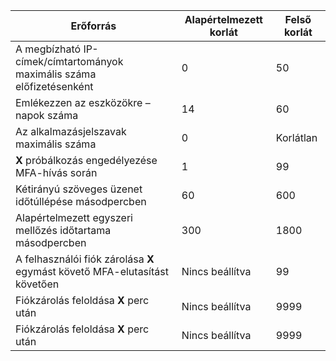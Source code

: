 | Erőforrás | Alapértelmezett korlát | Felső korlát |
| --- | --- | --- |
| A megbízható IP-címek/címtartományok maximális száma</a> előfizetésenként |0 |50 |
| Emlékezzen az eszközökre – napok száma |14 |60 |
| Az alkalmazásjelszavak maximális száma |0 |Korlátlan |
| **X** próbálkozás engedélyezése MFA-hívás során |1 |99 |
| Kétirányú szöveges üzenet időtúllépése másodpercben |60 |600 |
| Alapértelmezett egyszeri mellőzés időtartama másodpercben |300 |1800 |
| A felhasználói fiók zárolása **X** egymást követő MFA-elutasítást követően |Nincs beállítva |99 |
| Fiókzárolás feloldása **X** perc után |Nincs beállítva |9999 |
| Fiókzárolás feloldása **X** perc után |Nincs beállítva |9999 |
